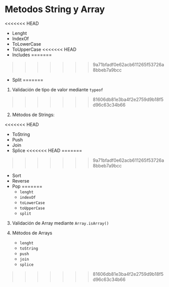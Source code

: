 # Metodos String y Array

<<<<<<< HEAD
- Lenght
- IndexOf
- ToLowerCase
- ToUpperCase
<<<<<<< HEAD
- Includes
=======
>>>>>>> 9a71bfadf0e62acb611265f53726a8bbeb7a9bcc
- Split
=======
1. Validación de tipo de valor mediante `typeof`
>>>>>>> 81606db81e3ba4f2e2759d9b18f5d96c63c34b66

2. Métodos de Strings:

<<<<<<< HEAD
- ToString
- Push
- Join
- Splice
<<<<<<< HEAD
=======

>>>>>>> 9a71bfadf0e62acb611265f53726a8bbeb7a9bcc
- Sort
- Reverse
- Pop
=======
   - `lenght`
   - `indexOf`
   - `toLowerCase`
   - `toUpperCase`
   - `split`

3. Validación de Array mediante `Array.isArray()`

4. Métodos de Arrays

   - `lenght`
   - `toString`
   - `push`
   - `join`
   - `splice`
>>>>>>> 81606db81e3ba4f2e2759d9b18f5d96c63c34b66
